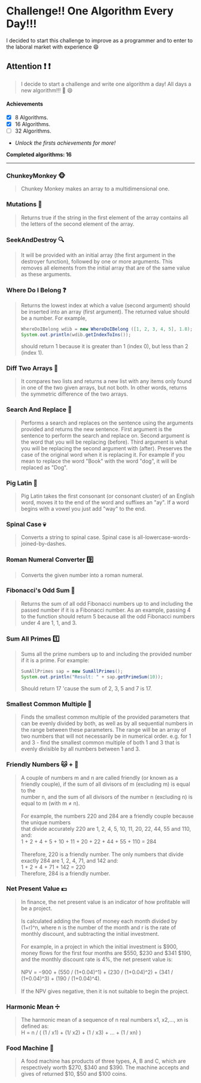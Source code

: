 # Challenge!! One Algorithm Every Day!!!

I decided to start this challenge to improve as a programmer and to enter to the laboral market with experience :smile:

## Attention :exclamation: :exclamation:
> I decide to start a challenge and write one algorithm a day!
> All days a new algorithm!!! :muscle: :smile:

#### Achievements
- [x] 8 Algorithms.
- [x] 16 Algorithms.
- [ ] 32 Algorithms.
- *Unlock the firsts achievements for more!*
 
**Completed algorithms: 16**

---------------------------------------

### ChunkeyMonkey :monkey_face:
> Chunkey Monkey makes an array to a multidimensional one.

### Mutations :ghost:
> Returns true if the string in the first element of the array contains all the letters of the second
> element of the array.

### SeekAndDestroy :mag:
> It will be provided with an initial array (the first argument in the destroyer function), followed by one or
> more arguments. This removes all elements from the initial array that are of the same value as these arguments.

### Where Do I Belong :question:
> Returns the lowest index at which a value (second argument) should be inserted into an array (first argument).
> The returned value should be a number.
> For example,
> ```java
> WhereDoIBelong wdib = new WhereDoIBelong ([1, 2, 3, 4, 5], 1.8);
> System.out.println(wdib.getIndexToIns());
> ```
> should return 1 because it is greater than 1 (index 0), but less than 2 (index 1).

### Diff Two Arrays :dolls:
> It compares two lists and returns a new list with any items only found in one of the two given arrays, but not both.
> In other words, returns the symmetric difference of the two arrays.

### Search And Replace :memo:
> Performs a search and replaces on the sentence using the arguments provided and returns the new sentence.
> First argument is the sentence to perform the search and replace on.
> Second argument is the word that you will be replacing (before).
> Third argument is what you will be replacing the second argument with (after).
> Preserves the case of the original word when it is replacing it. For example if you mean to replace the word "Book" with the word "dog", it will be replaced as "Dog".

### Pig Latin :pig:
> Pig Latin takes the first consonant (or consonant cluster) of an English word, moves it to the end of the word and suffixes an "ay".
> If a word begins with a vowel you just add "way" to the end.

### Spinal Case :skull:
> Converts a string to spinal case. Spinal case is all-lowercase-words-joined-by-dashes.

### Roman Numeral Converter :nine:
> Converts the given number into a roman numeral.

### Fibonacci's Odd Sum :herb:
> Returns the sum of all odd Fibonacci numbers up to and including the passed number if it is a Fibonacci number.
> As an example, passing 4 to the function should return 5 because all the odd Fibonacci numbers under 4 are 1, 1, and 3.

### Sum All Primes :one:
> Sums all the prime numbers up to and including the provided number if it is a prime.
> For example:
> ```java
> SumAllPrimes sap = new SumAllPrimes();
> System.out.println("Result: " + sap.getPrimeSum(10));
> ```
> Should return 17 'cause the sum of 2, 3, 5 and 7 is 17.

### Smallest Common Multiple :mouse2:
> Finds the smallest common multiple of the provided parameters that can be evenly divided by both, as well as by all sequential numbers in the range between these parameters.
> The range will be an array of two numbers that will not necessarily be in numerical order.
> e.g. for 1 and 3 - find the smallest common multiple of both 1 and 3 that is evenly divisible by all numbers between 1 and 3.

### Friendly Numbers :cat: + :dog:
> A couple of numbers m and n are called friendly (or known as a friendly couple), if the sum of all divisors of m (excluding m) is equal to the<br>
> number n, and the sum of all divisors of the number n (excluding n) is equal to m (with m ≠ n).<br><br>
> For example, the numbers 220 and 284 are a friendly couple because the unique numbers<br>
> that divide accurately 220 are 1, 2, 4, 5, 10, 11, 20, 22, 44, 55 and 110, and:<br>
>  1 + 2 + 4 + 5 + 10 + 11 + 20 + 22 + 44 + 55 + 110 = 284<br><br>
> Therefore, 220 is a friendly number. The only numbers that divide exactly 284 are 1, 2, 4, 71, and 142 and:<br>
>  1 + 2 + 4 + 71 + 142 = 220<br>
> Therefore, 284 is a friendly number.

### Net Present Value :dollar:
> In finance, the net present value is an indicator of how profitable will be a project.<br><br>
> Is calculated adding the flows of money each month divided by (1+r)^n,
> where n is the number of the month and r is the rate of monthly discount, and subtracting the initial investment.<br><br>
> For example, in a project in which the initial investment is $900, money flows for the first four months are
> $550, $230 and $341 $190, and the monthly discount rate is 4%, the net present value is:<br><br>
> NPV = −900 + (550 / (1+0.04)^1) + (230 / (1+0.04)^2) + (341 / (1+0.04)^3) + (190 / (1+0.04)^4).<br><br>
> If the NPV gives negative, then it is not suitable to begin the project.

### Harmonic Mean :heavy_division_sign:
> The harmonic mean of a sequence of n real numbers x1, x2,..., xn is defined as:<br>
> H = n / ( (1 / x1) + (1/ x2) + (1 / x3) + … + (1 / xn) )

### Food Machine :rice_ball:
> A food machine has products of three types, A, B and C, which are respectively worth $270, $340 and $390.
> The machine accepts and gives of returned $10, $50 and $100 coins.